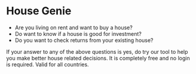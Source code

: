 # House Genie
- Are you living on rent and want to buy a house?
- Do want to know if a house is good for investment?
- Do you want to check returns from your existing house?

If your answer to any of the above questions is yes, do try our tool to help you make better house related decisions. It is completely free and no login is required. Valid for all countries.